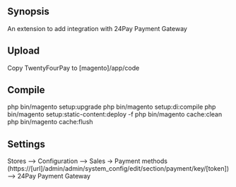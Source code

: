 ## Synopsis
An extension to add integration with 24Pay Payment Gateway

## Upload
Copy TwentyFourPay to [magento]/app/code

## Compile
php bin/magento setup:upgrade
php bin/magento setup:di:compile
php bin/magento setup:static-content:deploy -f
php bin/magento cache:clean
php bin/magento cache:flush

## Settings
Stores --> Configuration --> Sales -> Payment methods (https://[url]/admin/admin/system_config/edit/section/payment/key/[token]) --> 24Pay Payment Gateway
